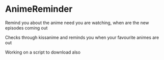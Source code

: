 # AnimeReminder
Remind you about the anime need you are watching, when are the new episodes coming out

Checks through kissanime and reminds you when your favourite animes are out

Working on a script to download also
